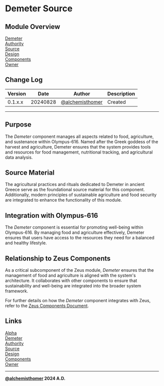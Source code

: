# Demeter Source

## Module Overview
[Demeter](README.md)  
[Authority](../zeus/zeus.components.md)  
[Source](demeter.source.md)  
[Design](demeter.design.md)  
[Components](demeter.components.md)  
[Owner](https://github.com/alchemisthomer)  

## Change Log

| Version   | Date       | Author                                                   | Description   |
|-----------|------------|----------------------------------------------------------|---------------|
| 0.1.x.x   | 20240828   | [@alchemisthomer](https://github.com/alchemisthomer)     | Created       

---

## Purpose

The *Demeter* component manages all aspects related to food, agriculture, and sustenance within Olympus-616. Named after the Greek goddess of the harvest and agriculture, Demeter ensures that the system provides tools and resources for food management, nutritional tracking, and agricultural data analysis.

## Source Material

The agricultural practices and rituals dedicated to Demeter in ancient Greece serve as the foundational source material for this component. Additionally, modern principles of sustainable agriculture and food security are integrated to enhance the functionality of this module.

## Integration with Olympus-616

The *Demeter* component is essential for promoting well-being within Olympus-616. By managing food and agriculture effectively, Demeter ensures that users have access to the resources they need for a balanced and healthy lifestyle.

## Relationship to Zeus Components

As a critical subcomponent of the Zeus module, *Demeter* ensures that the management of food and agriculture is aligned with the system's architecture. It collaborates with other components to ensure that sustainability and well-being are integrated into the broader system framework.

For further details on how the *Demeter* component integrates with Zeus, refer to the [Zeus Components Document](../zeus/zeus.components.md).

## Links
[Alpha](../../README.md)  
[Demeter](README.md)  
[Authority](https://github.com/alchemisthomer)  
[Source](demeter.source.md)  
[Design](demeter.design.md)  
[Components](demeter.components.md)  
[Owner](https://github.com/alchemisthomer)
***
**[@alchemisthomer](https://github.com/alchemisthomer)
2024 A.D.**

